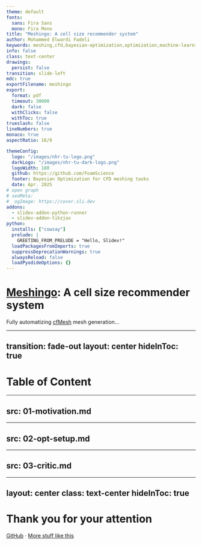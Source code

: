 ```yaml
---
theme: default
fonts:
  sans: Fira Sans
  mono: Fira Mono
title: "Meshingo: A cell size recommender system"
author: Mohammed Elwardi Fadeli
keywords: meshing,cfd,bayesian-optimization,optimization,machine-learning,surrogate-model,cfmesh
info: false
class: text-center
drawings:
  persist: false
transition: slide-left
mdc: true
exportFilename: meshingo
export:
  format: pdf
  timeout: 30000
  dark: false
  withClicks: false
  withToc: true
trueslash: false
lineNumbers: true
monaco: true
aspectRatio: 16/9

themeConfig:
  logo: "/images/nhr-tu-logo.png"
  darkLogo: "/images/nhr-tu-dark-logo.png"
  logoWidth: 180
  github: https://github.com/FoamScience
  footer: Bayesian Optimization for CFD meshing tasks
  date: Apr. 2025
# open graph
# seoMeta:
#  ogImage: https://cover.sli.dev
addons:
  - slidev-addon-python-runner
  - slidev-addon-tikzjax
python:
  installs: ["cowsay"]
  prelude: |
    GREETING_FROM_PRELUDE = "Hello, Slidev!"
  loadPackagesFromImports: true
  suppressDeprecationWarnings: true
  alwaysReload: false
  loadPyodideOptions: {}
---
```


# [Meshingo](https://github.com/FoamScience/meshingo): A cell size recommender system

Fully automatizing [cfMesh](https://cfmesh.com/cfmesh-open-source/) mesh generation...

---
transition: fade-out
layout: center
hideInToc: true
---

# Table of Content

<Toc maxDepth="3" />


---
src: 01-motivation.md
---

---
src: 02-opt-setup.md
---

---
src: 03-critic.md
---


---
layout: center
class: text-center
hideInToc: true
---

# Thank you for your attention

[GitHub](https://github.com/FoamScience/meshingo) · [More stuff like this](https://github.com/FoamScience)
